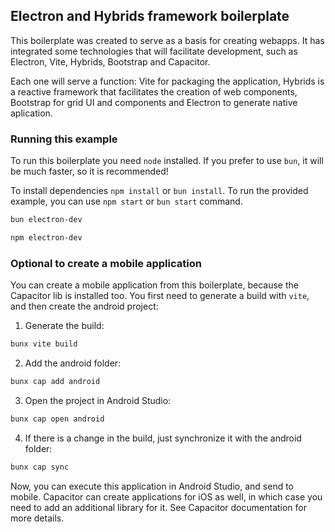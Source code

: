 ## Electron and Hybrids framework boilerplate

This boilerplate was created to serve as a basis for creating webapps. It has integrated some technologies that will facilitate development, such as Electron, Vite, Hybrids, Bootstrap and Capacitor.

Each one will serve a function: Vite for packaging the application, Hybrids is a reactive framework that facilitates the creation of web components, Bootstrap for grid UI and components and Electron to generate native aplication.


### Running this example

To run this boilerplate you need `node` installed. If you prefer to use `bun`, it will be much faster, so it is recommended!

To install dependencies `npm install` or `bun install`.
To run the provided example, you can use `npm start` or `bun start` command.

```bash
bun electron-dev
```

```bash
npm electron-dev
```

### Optional to create a mobile application

You can create a mobile application from this boilerplate, because the Capacitor lib is installed too. You first need to generate a build with `vite`, and then create the android project:

1. Generate the build:

```bash
bunx vite build
```

2. Add the android folder:

```bash
bunx cap add android
```

3. Open the project in Android Studio:

```bash
bunx cap open android
```

4. If there is a change in the build, just synchronize it with the android folder:

```bash
bunx cap sync
```

Now, you can execute this application in Android Studio, and send to mobile.
Capacitor can create applications for iOS as well, in which case you need to add an additional library for it. See Capacitor documentation for more details.
